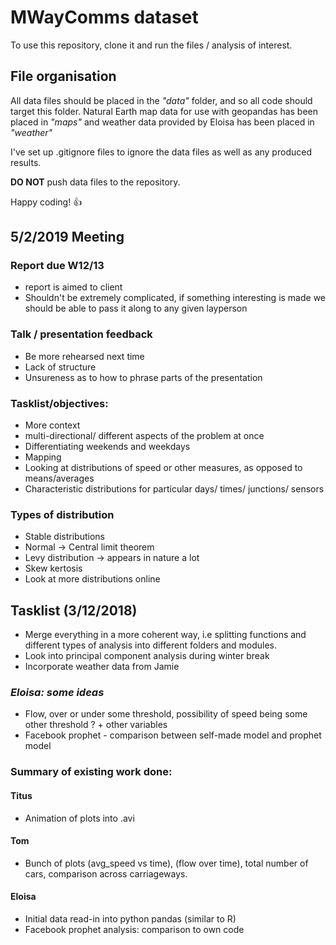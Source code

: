 # MWayComms dataset

To use this repository, clone it and run the files / analysis of interest.

## File organisation

All data files should be placed in the *"data"* folder, and so all code should target this folder. Natural Earth map data for use with geopandas has been placed in *"maps"* and weather data provided by Eloisa has been placed in *"weather"*

I've set up .gitignore files to ignore the data files as well as any produced results.

**DO NOT** push data files to the repository.

Happy coding! :+1:

## 5/2/2019 Meeting

### Report due W12/13

* report is aimed to client
* Shouldn't be extremely complicated, if something interesting is made we should be able to pass it along to any given layperson

### Talk / presentation feedback

* Be more rehearsed next time
* Lack of structure
* Unsureness as to how to phrase parts of the presentation

### Tasklist/objectives:

* More context
* multi-directional/ different aspects of the problem at once
* Differentiating weekends and weekdays
* Mapping
* Looking at distributions of speed or other measures, as opposed to means/averages
* Characteristic distributions for particular days/ times/ junctions/ sensors

### Types of distribution

* Stable distributions
* Normal -> Central limit theorem
* Levy distribution -> appears in nature a lot
* Skew kertosis
* Look at more distributions online

## Tasklist (3/12/2018)

* Merge everything in a more coherent way, i.e splitting functions and different types of analysis into different folders and modules.
* Look into principal component analysis during winter break
* Incorporate weather data from Jamie

### *Eloisa: some ideas*

* Flow, over or under some threshold, possibility of speed being some other threshold ? + other variables
* Facebook prophet - comparison between self-made model and prophet model

### Summary of existing work done:

#### Titus

* Animation of plots into .avi

#### Tom

* Bunch of plots (avg_speed vs time), (flow over time), total number of cars, comparison across carriageways.

#### Eloisa

* Initial data read-in into python pandas (similar to R)
* Facebook prophet analysis: comparison to own code
